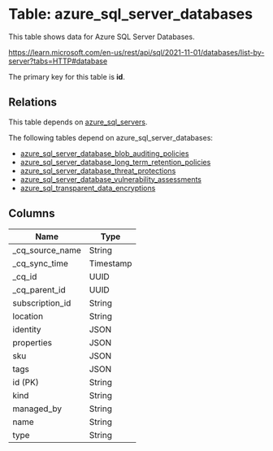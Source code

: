 # Table: azure_sql_server_databases

This table shows data for Azure SQL Server Databases.

https://learn.microsoft.com/en-us/rest/api/sql/2021-11-01/databases/list-by-server?tabs=HTTP#database

The primary key for this table is **id**.

## Relations

This table depends on [azure_sql_servers](azure_sql_servers).

The following tables depend on azure_sql_server_databases:
  - [azure_sql_server_database_blob_auditing_policies](azure_sql_server_database_blob_auditing_policies)
  - [azure_sql_server_database_long_term_retention_policies](azure_sql_server_database_long_term_retention_policies)
  - [azure_sql_server_database_threat_protections](azure_sql_server_database_threat_protections)
  - [azure_sql_server_database_vulnerability_assessments](azure_sql_server_database_vulnerability_assessments)
  - [azure_sql_transparent_data_encryptions](azure_sql_transparent_data_encryptions)

## Columns

| Name          | Type          |
| ------------- | ------------- |
|_cq_source_name|String|
|_cq_sync_time|Timestamp|
|_cq_id|UUID|
|_cq_parent_id|UUID|
|subscription_id|String|
|location|String|
|identity|JSON|
|properties|JSON|
|sku|JSON|
|tags|JSON|
|id (PK)|String|
|kind|String|
|managed_by|String|
|name|String|
|type|String|